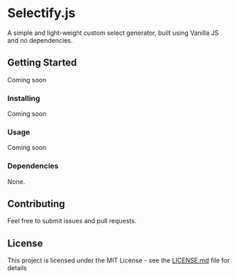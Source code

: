 # Selectify.js

A simple and light-weight custom select generator, built using Vanilla JS and no dependencies.

## Getting Started

Coming soon

### Installing

Coming soon

### Usage

Coming soon

### Dependencies

None.

## Contributing

Feel free to submit issues and pull requests.

## License

This project is licensed under the MIT License - see the [LICENSE.md](LICENSE.md) file for details
